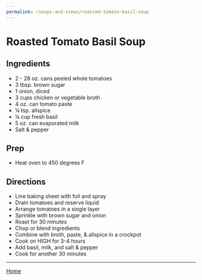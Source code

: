 ```yaml
---
permalink: /soups-and-stews/roasted-tomato-basil-soup
---
```

# Roasted Tomato Basil Soup

## Ingredients

- 2 - 28 oz. cans peeled whole tomatoes
- 3 tbsp. brown sugar
- 1 onion, diced
- 3 cups chicken or vegetable broth
- 4 oz. can tomato paste
- ¼ tsp. allspice
- ¼ cup fresh basil
- 5 oz. can evaporated milk
- Salt & pepper

## Prep

- Heat oven to 450 degrees F

## Directions

- Line baking sheet with foil and spray
- Drain tomatoes and reserve liquid
- Arrange tomatoes in a single layer
- Sprinkle with brown sugar and onion
- Roast for 30 minutes
- Chop or blend ingredients
- Combine with broth, paste, & allspice in a crockpot
- Cook on HIGH for 3-4 hours
- Add basil, milk, and salt & pepper
- Cook for another 30 minutes

---

[Home](https://thomasjbarrett82.github.io)
